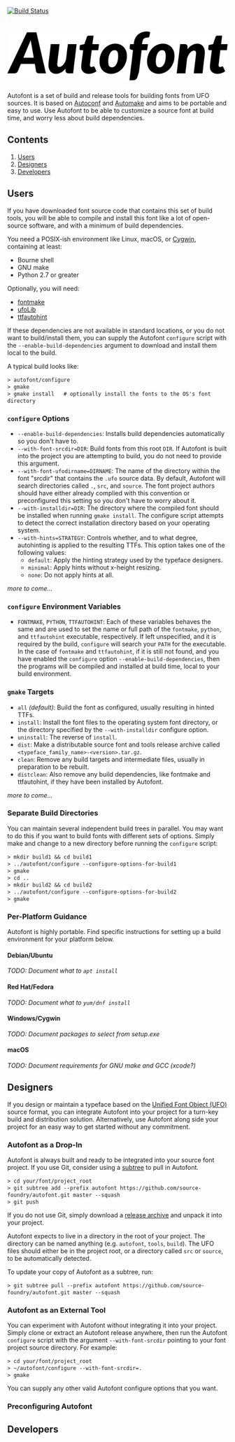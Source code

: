 [![Build Status](https://travis-ci.org/source-foundry/autofont.svg?branch=master)](https://travis-ci.org/source-foundry/autofont)

# ![Autofont](autofont.svg "Autofont Logo")

Autofont is a set of build and release tools for building fonts from UFO
sources.  It is based on
[Autoconf](https://www.gnu.org/software/autoconf/autoconf.html) and
[Automake](https://www.gnu.org/software/automake/) and aims to be portable and
easy to use.  Use Autofont to be able to customize a source font at build time,
and worry less about build dependencies.

## Contents

1. [Users](#users)
2. [Designers](#designers)
3. [Developers](#developers)

## Users

If you have downloaded font source code that contains this set of build tools,
you will be able to compile and install this font like a lot of open-source
software, and with a minimum of build dependencies.

You need a POSIX-ish environment like Linux, macOS, or
[Cygwin](https://www.cygwin.com/), containing at least:

* Bourne shell
* GNU make
* Python 2.7 or greater

Optionally, you will need:

* [fontmake](https://github.com/googlei18n/fontmake)
* [ufoLib](https://github.com/unified-font-object/ufoLib)
* [ttfautohint](https://www.freetype.org/ttfautohint/)

If these dependencies are not available in standard locations, or you do not
want to build/install them, you can supply the Autofont `configure` script with
the `--enable-build-dependencies` argument to download and install them local
to the build.

A typical build looks like:

```
> autofont/configure
> gmake
> gmake install   # optionally install the fonts to the OS's font directory
```

### `configure` Options

* `--enable-build-dependencies`: Installs build dependencies automatically so
  you don't have to.
* `--with-font-srcdir=DIR`: Build fonts from this root `DIR`.  If Autofont is
  built into the project you are attempting to build, you do not need to
  provide this argument.
* `--with-font-ufodirname=DIRNAME`: The name of the directory within the font
  "srcdir" that contains the `.ufo` source data.  By default, Autofont will
  search directories called `.`, `src`, and `source`.  The font project authors
  should have either already complied with this convention or preconfigured
  this setting so you don't have to worry about it.
* `--with-installdir=DIR`: The directory where the compiled font should be
  installed when running `gmake install`.  The configure script attempts to
  detect the correct installation directory based on your operating system.
* `--with-hints=STRATEGY`: Controls whether, and to what degree, autohinting is
  applied to the resulting TTFs.  This option takes one of the following
  values:
  - `default`: Apply the hinting strategy used by the typeface designers.
  - `minimal`: Apply hints without x-height resizing.
  - `none`: Do not apply hints at all.

*more to come...*

### `configure` Environment Variables

* `FONTMAKE`, `PYTHON`, `TTFAUTOHINT`: Each of these variables behaves the same
  and are used to set the name or full path of the `fontmake`, `python`, and
  `ttfautohint` executable, respectively.  If left unspecified, and it is
  required by the build, `configure` will search your `PATH` for the
  executable.  In the case of `fontmake` and `ttfautohint`, if it is still not
  found, and you have enabled the `configure` option
  `--enable-build-dependencies`, then the programs will be compiled and
  installed at build time, local to your build environment.


### `gmake` Targets

* `all` *(default)*: Build the font as configured, usually resulting in hinted
  TTFs.
* `install`: Install the font files to the operating system font directory, or
  the directory specified by the `--with-installdir` configure option.
* `uninstall`: The reverse of `install`.
* `dist`: Make a distributable source font and tools release archive called
  `<typeface_family_name>-<version>.tar.gz`.
* `clean`: Remove any build targets and intermediate files, usually in
  preparation to be rebuilt.
* `distclean`: Also remove any build dependencies, like fontmake and
  ttfautohint, if they have been installed by Autofont.

*more to come...*

### Separate Build Directories

You can maintain several independent build trees in parallel.  You may want to
do this if you want to build fonts with different sets of options.  Simply make
and change to a new directory before running the `configure` script:

```
> mkdir build1 && cd build1
> ../autofont/configure --configure-options-for-build1
> gmake
> cd ..
> mkdir build2 && cd build2
> ../autofont/configure --configure-options-for-build2
> gmake
```

### Per-Platform Guidance

Autofont is highly portable.  Find specific instructions for setting up a build
environment for your platform below.

#### Debian/Ubuntu

*TODO: Document what to `apt install`*

#### Red Hat/Fedora

*TODO: Document what to `yum/dnf install`*

#### Windows/Cygwin

*TODO: Document packages to select from setup.exe*

#### macOS

*TODO: Document requirements for GNU make and GCC (xcode?)*

## Designers

If you design or maintain a typeface based on the [Unified Font Object
(UFO)](http://unifiedfontobject.org/) source format, you can integrate Autofont
into your project for a turn-key build and distribution solution.
Alternatively, use Autofont along side your project for an easy way to get
started without any commitment.

### Autofont as a Drop-In

Autofont is always built and ready to be integrated into your source font
project.  If you use Git, consider using a
[subtree](https://www.atlassian.com/blog/git/alternatives-to-git-submodule-git-subtree)
to pull in Autofont.

```
> cd your/font/project_root
> git subtree add --prefix autofont https://github.com/source-foundry/autofont.git master --squash
> git push
```

If you do not use Git, simply download a [release
archive](https://github.com/source-foundry/autofont/releases) and unpack it
into your project.

Autofont expects to live in a directory in the root of your project.  The
directory can be named anything (e.g. `autofont`, `tools`, `build`).  The UFO
files should either be in the project root, or a directory called `src` or
`source`, to be automatically detected.

To update your copy of Autofont as a subtree, run:

```
> git subtree pull --prefix autofont https://github.com/source-foundry/autofont.git master --squash
```

### Autofont as an External Tool

You can experiment with Autofont without integrating it into your project.
Simply clone or extract an Autofont release anywhere, then run the Autofont
`configure` script with the argument `--with-font-srcdir` pointing to your font
project source directory.  For example:

```
> cd your/font/project_root
> ~/autofont/configure --with-font-srcdir=.
> gmake
```

You can supply any other valid Autofont configure options that you want.

### Preconfiguring Autofont

## Developers

